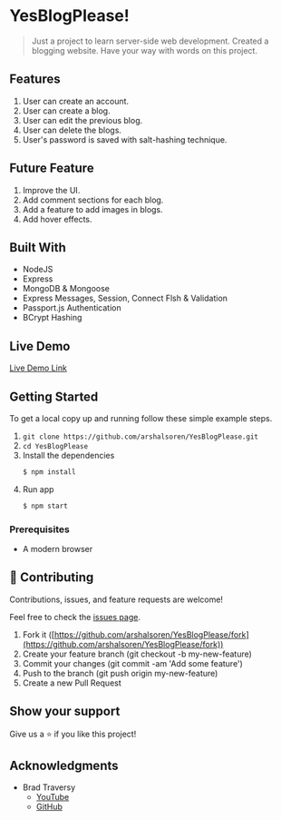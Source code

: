 # YesBlogPlease!

> Just a project to learn server-side web development. Created a blogging website. Have your way with words on this project.

## Features

1. User can create an account.
2. User can create a blog.
3. User can edit the previous blog.
4. User can delete the blogs.
5. User's password is saved with salt-hashing technique.

## Future Feature

1. Improve the UI.
2. Add comment sections for each blog.
3. Add a feature to add images in blogs.
4. Add hover effects.

## Built With

- NodeJS
- Express
- MongoDB & Mongoose
- Express Messages, Session, Connect Flsh & Validation
- Passport.js Authentication
- BCrypt Hashing

## Live Demo

[Live Demo Link](https://yesblogplease-qakcb.run-ap-south1.goorm.io/)

## Getting Started

To get a local copy up and running follow these simple example steps.

1. `git clone https://github.com/arshalsoren/YesBlogPlease.git`
2. `cd YesBlogPlease`
3. Install the dependencies
    ```sh
    $ npm install
    ```
4. Run app
    ```sh
    $ npm start
    ```

### Prerequisites

- A modern browser

## 🤝 Contributing

Contributions, issues, and feature requests are welcome!

Feel free to check the [issues page](https://github.com/arshalsoren/YesBlogPlease/issues).

1. Fork it ([https://github.com/arshalsoren/YesBlogPlease/fork](https://github.com/arshalsoren/YesBlogPlease/fork))
2. Create your feature branch (git checkout -b my-new-feature)
3. Commit your changes (git commit -am 'Add some feature')
4. Push to the branch (git push origin my-new-feature)
5. Create a new Pull Request

## Show your support

Give us a ⭐️ if you like this project!

## Acknowledgments

- Brad Traversy 
  - [YouTube](https://www.youtube.com/user/TechGuyWeb)
  - [GitHub](https://github.com/bradtraversy)